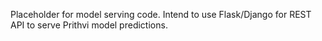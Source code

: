 Placeholder for model serving code. Intend to use Flask/Django for REST API to serve Prithvi model predictions.
